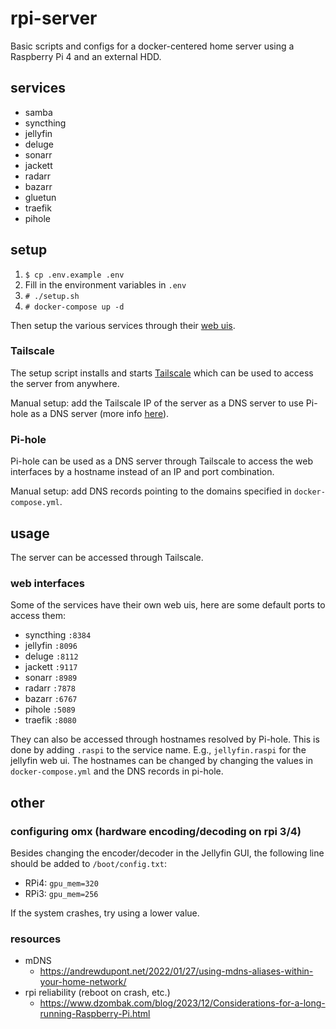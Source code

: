 # rpi-server
Basic scripts and configs for a docker-centered home server using a Raspberry Pi 4 and an external HDD.

## services
- samba
- syncthing
- jellyfin
- deluge
- sonarr
- jackett
- radarr
- bazarr
- gluetun
- traefik
- pihole

## setup
1. `$ cp .env.example .env`
2. Fill in the environment variables in `.env`
3. `# ./setup.sh`
4. `# docker-compose up -d`

Then setup the various services through their [web uis](#web-interfaces).

### Tailscale
The setup script installs and starts [Tailscale](https://tailscale.com/) which can be used to access the server from anywhere. 

Manual setup: add the Tailscale IP of the server as a DNS server to use Pi-hole as a DNS server (more info [here](https://tailscale.com/kb/1114/pi-hole/#optional-share-your-pi-hole-with-a-friend)).

### Pi-hole
Pi-hole can be used as a DNS server through Tailscale to access the web interfaces by a hostname instead of an IP and port combination.

Manual setup: add DNS records pointing to the domains specified in `docker-compose.yml`.

## usage
The server can be accessed through Tailscale.

### web interfaces
Some of the services have their own web uis, here are some default ports to access them:
- syncthing `:8384`
- jellyfin `:8096`
- deluge `:8112`
- jackett `:9117`
- sonarr `:8989`
- radarr `:7878`
- bazarr `:6767`
- pihole `:5089`
- traefik `:8080`

They can also be accessed through hostnames resolved by Pi-hole. This is done by adding `.raspi` to the service name. E.g., `jellyfin.raspi` for the jellyfin web ui. The hostnames can be changed by changing the values in `docker-compose.yml` and the DNS records in pi-hole.

## other
### configuring omx (hardware encoding/decoding on rpi 3/4)
Besides changing the encoder/decoder in the Jellyfin GUI, the following line should be added to `/boot/config.txt`:
- RPi4: `gpu_mem=320`
- RPi3: `gpu_mem=256`

If the system crashes, try using a lower value.

### resources
- mDNS
    - https://andrewdupont.net/2022/01/27/using-mdns-aliases-within-your-home-network/
- rpi reliability (reboot on crash, etc.)
    - https://www.dzombak.com/blog/2023/12/Considerations-for-a-long-running-Raspberry-Pi.html

